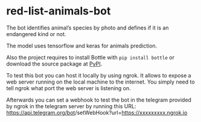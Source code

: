 # red-list-animals-bot

The bot identifies animal’s species by photo and defines if it is an endangered kind or not.

The model uses tensorflow and keras for animals prediction.

Also the project requires to install Bottle with ```pip install bottle``` or download the source package at [PyPI](https://pypi.org/project/bottle/).

To test this bot you can host it locally by using ngrok. It allows to expose a web server running on the local machine to the internet. You simply need to tell ngrok what port the web server is listening on.

Afterwards you can set a webhook  to test the bot in the telegram provided by ngrok in the telegram server by running this URL: https://api.telegram.org/bot<TOKEN>/setWebHook?url=https://xxxxxxxxx.ngrok.io
